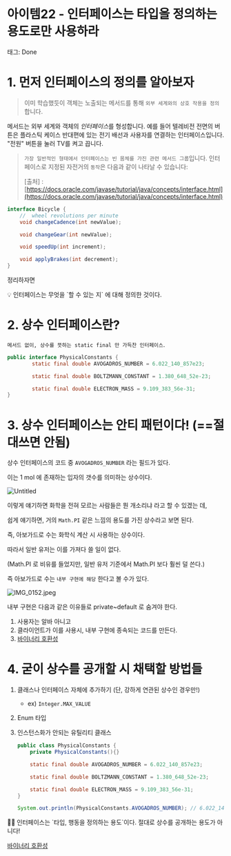 # 아이템22 - 인터페이스는 타입을 정의하는 용도로만 사용하라

태그: Done

# 1. 먼저 인터페이스의 정의를 알아보자

> 이미 학습했듯이 객체는 노출되는 메서드를 통해 `외부 세계와의 상호 작용을 정의`합니다. 

메서드는 외부 세계와 객체의 *인터페이스*를 형성합니다. 
예를 들어 텔레비전 전면의 버튼은 플라스틱 케이스 반대편에 있는 전기 배선과 
사용자를 연결하는 인터페이스입니다. "전원" 버튼을 눌러 TV를 켜고 끕니다.
> 
> 
> `가장 일반적인 형태에서 인터페이스는 빈 몸체를 가진 관련 메서드 그룹`입니다. 
> 인터페이스로 지정된 자전거의 `동작`은 다음과 같이 나타날 수 있습니다:
> 
> [출처] : [https://docs.oracle.com/javase/tutorial/java/concepts/interface.html](https://docs.oracle.com/javase/tutorial/java/concepts/interface.html)
> 

```java
interface Bicycle {
    //  wheel revolutions per minute
    void changeCadence(int newValue);

    void changeGear(int newValue);

    void speedUp(int increment);

    void applyBrakes(int decrement);
}
```

정리하자면

<aside>
💡 인터페이스는 무엇을 `할 수 있는 지` 에 대해 정의한 것이다.

</aside>

# 2. 상수 인터페이스란?

`메서드 없이, 상수를 뜻하는 static final 만 가득찬 인터페이스`.

```java
public interface PhysicalConstants {
		static final double AVOGADROS_NUMBER = 6.022_140_857e23; 

		static final double BOLTZMANN_CONSTANT = 1.380_648_52e-23;

		static final double ELECTRON_MASS = 9.109_383_56e-31;
}
```

# 3. 상수 인터페이스는 안티 패턴이다! (==절대쓰면 안됨)

상수 인터페이스의 코드 중 `AVOGADROS_NUMBER` 라는 필드가 있다.

이는 1 mol 에 존재하는 입자의 갯수를 의미하는 상수이다.

![Untitled](/Users/xpmxf4/Desktop/develop/EffectiveJava/EffectiveJavaStudy/Chapter5/CoRaveler/Item22/pictures/페페물음표.png)

이렇게 얘기하면 화학을 전혀 모르는 사람들은 뭔 개소리냐 라고 할 수 있겠는 데,

쉽게 얘기하면, 거의 `Math.PI` 같은 느낌의 용도를 가진 상수라고 보면 된다.

즉, 아보가드로 수는 화학식 계산 시 사용하는 상수이다.

따라서 일반 유저는 이를 가져다 쓸 일이 없다. 

(Math.PI 로 비유를 들었지만, 일반 유저 기준에서 Math.PI 보다 훨씬 덜 쓴다.)

즉 아보가드로 수는 `내부 구현에 해당` 한다고 볼 수가 있다.

![IMG_0152.jpeg](/Users/xpmxf4/Desktop/develop/EffectiveJava/EffectiveJavaStudy/Chapter5/CoRaveler/Item22/pictures/내부구현이냐아니냐.jpeg)

내부 구현은 다음과 같은 이유들로 private~default 로 숨겨야 한다.

1. 사용자는 알바 아니고
2. 클라이언트가 이를 사용시, 내부 구현에 종속되는 코드를 만든다.
3. [바이너리 호환성](https://www.notion.so/47b344ad9e20442d8ec59f5f6fddd174?pvs=21)

# 4. 굳이 상수를 공개할 시 채택할 방법들

1. 클래스나 인터페이스 자체에 추가하기 (단, 강하게 연관된 상수인 경우만!)
    - ex) `Integer.MAX_VALUE`
2. Enum 타입
3. 인스턴스화가 안되는 유틸리티 클래스 
    
    ```java
    public class PhysicalConstants {
    	private PhysicalConstants(){}
    
    	static final double AVOGADROS_NUMBER = 6.022_140_857e23; 
    
    	static final double BOLTZMANN_CONSTANT = 1.380_648_52e-23;
    
    	static final double ELECTRON_MASS = 9.109_383_56e-31;
    }
    ```
    
    ```java
    System.out.println(PhysicalConstants.AVOGADROS_NUMBER); // 6.022_140_857e23
    ```
    

<aside>
🤙🏻 인터페이스는 `타입, 행동을 정의하는 용도`이다.
절대로 상수를 공개하는 용도가 아니다!

</aside>

[바이너리 호환성](https://devchpark.notion.site/47b344ad9e20442d8ec59f5f6fddd174?pvs=4)